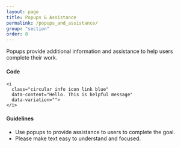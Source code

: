 ```yaml
---
layout: page
title: Popups & Assistance
permalink: /popups_and_assistance/
group: "section"
order: 8
---
```


Popups provide additional information and assistance to help users complete their work.

#### Code
	
	<i 
	  class="circular info icon link blue" 
	  data-content="Hello. This is helpful message" 
	  data-variation="">
	</i>
	
#### Guidelines
- Use popups to provide assistance to users to complete the goal.
- Please make text easy to understand and focused.

